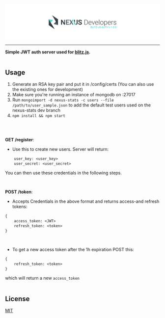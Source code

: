 [![blitz.js Authentication Server](/banner.png)](https://github.com/nexus-devs)

- - - -
**Simple JWT auth server used for [blitz.js](https://github.com/nexus-devs/blitz.js).**<br><br>

## Usage
1. Generate an RSA key pair and put it in /config/certs (You can also use the existing ones for development)
2. Make sure you're running an instance of mongodb on :27017
3. Run `mongoimport -d nexus-stats -c users --file /path/to/user_sample.json` to add the default test users used on the nexus-stats dev branch
4. `npm install && npm start`
<br>
<br>

**GET /register**:
- Use this to create new users. Server will return:
```
    user_key: <user_key>
    user_secret: <user_secret>
```
You can then use these credentials in the following steps.

<br>

**POST /token**:
- Accepts Credentials in the above format and returns access-and refresh tokens:
```
{
    access_token: <JWT>
    refresh_token: <token>
}
```
<br>

- To get a new access token after the 1h expiration POST this:
```
{
    refresh_token: <token>
}
```
which will return a new `access_token`
<br>
<br>

## License
[MIT](/LICENSE.md)
